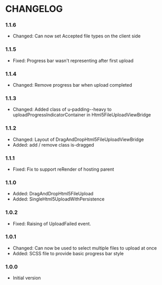 # CHANGELOG

### 1.1.6

* Changed:  Can now set Accepted file types on the client side

### 1.1.5

* Fixed:    Progress bar wasn't representing after first upload

### 1.1.4

* Changed:  Remove progress bar when upload completed

### 1.1.3

* Changed:  Added class of u-padding--heavy to uploadProgressIndicatorContainer in Html5FileUploadViewBridge        

### 1.1.2

* Changed:  Layout of DragAndDropHtml5FileUploadViewBridge 
* Added:    add / remove class is-dragged

### 1.1.1

* Fixed:   Fix to support reRender of hosting parent

### 1.1.0

* Added:   DragAndDropHtml5FileUpload
* Added:   SingleHtml5UploadWithPersistence

### 1.0.2

* Fixed:   Raising of UploadFailed event.

### 1.0.1

* Changed: Can now be used to select multiple files to upload at once
* Added:   SCSS file to provide basic progress bar style

### 1.0.0

* Initial version
